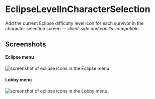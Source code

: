 # EclipseLevelInCharacterSelection

Add the current Eclipse difficulty level icon for each survivor in the character selection screen *— client-side and vanilla-compatible*.

## Screenshots

#### Eclipse menu
![screenshot of eclipse icons in the Eclipse menu](https://github.com/itsschwer/ror2-EclipseLevelInCharacterSelection/blob/master/xtra/demo-pre-eclipse-lobby.png?raw=true)

#### Lobby menu
![screenshot of eclipse icons in the Lobby menu](https://github.com/itsschwer/ror2-EclipseLevelInCharacterSelection/blob/master/xtra/demo-eclipse-lobby.png?raw=true)
